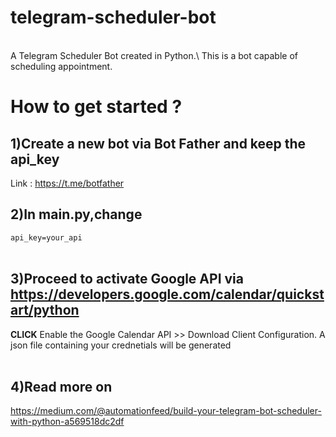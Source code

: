 # telegram-scheduler-bot
</br>
A Telegram Scheduler Bot created in Python.\
This is a bot capable of scheduling appointment.



# How to get started ?

## 1)Create a new bot via Bot Father and keep the api_key
Link : <https://t.me/botfather>

## 2)In main.py,change
`api_key=your_api` </br> </br>

## 3)Proceed to activate Google API via <https://developers.google.com/calendar/quickstart/python>
**CLICK** Enable the Google Calendar API >> Download Client Configuration. A json file containing your crednetials will be generated </br></br>

## 4)Read more on
https://medium.com/@automationfeed/build-your-telegram-bot-scheduler-with-python-a569518dc2df





